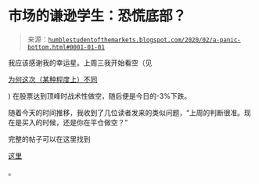<!--yml

类别：未分类

日期：2024-05-18 02:20:37

-->

# 市场的谦逊学生：恐慌底部？

> 来源：[`humblestudentofthemarkets.blogspot.com/2020/02/a-panic-bottom.html#0001-01-01`](https://humblestudentofthemarkets.blogspot.com/2020/02/a-panic-bottom.html#0001-01-01)

我应该感谢我的幸运星。上周三我开始看空（见

[为何这次（某种程度上）不同](https://humblestudentofthemarkets.com/2020/02/19/why-this-time-is-sort-of-different/)

) 在股票达到顶峰时战术性做空，随后便是今日的-3%下跌。

随着今天的时间推移，我收到了几位读者发来的类似问题，“上周的判断很准。现在是买入的时候，还是你在平仓做空？”

完整的帖子可以在这里找到

[这里](https://humblestudentofthemarkets.com/2020/02/24/a-panic-bottom/)

。
